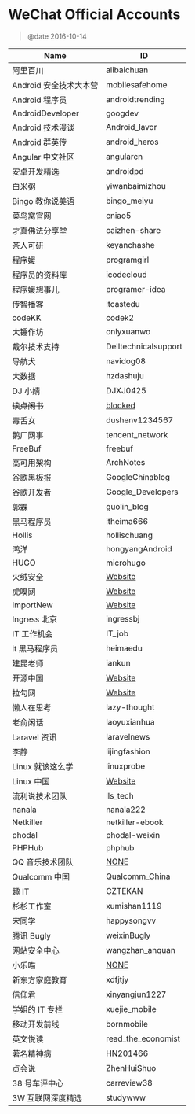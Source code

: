 # WeChat Official Accounts

> @date 2016-10-14

| Name             | ID                   |
| ---------------- | -------------------- |
| 阿里百川             | alibaichuan          |
| Android 安全技术大本营  | mobilesafehome       |
| Android 程序员      | androidtrending      |
| AndroidDeveloper | googdev              |
| Android 技术漫谈     | Android_lavor        |
| Android 群英传      | android_heros        |
| Angular 中文社区     | angularcn            |
| 安卓开发精选           | androidpd            |
| 白米粥              | yiwanbaimizhou       |
| Bingo 教你说美语      | bingo_meiyu          |
| 菜鸟窝官网            | cniao5               |
| 才真佛法分享堂          | caizhen-share        |
| 茶人可研             | keyanchashe          |
| 程序媛              | programgirl          |
| 程序员的资料库          | icodecloud           |
| 程序媛想事儿           | programer-idea       |
| 传智播客             | itcastedu            |
| codeKK           | codek2               |
| 大锤作坊             | onlyxuanwo           |
| 戴尔技术支持           | Delltechnicalsupport |
| 导航犬              | navidog08            |
| 大数据              | hzdashuju            |
| DJ 小婧            | DJXJ0425             |
| ~~读点闲书~~         | [blocked]()          |
| 毒舌女              | dushenv1234567       |
| 鹅厂网事             | tencent_network      |
| FreeBuf          | freebuf              |
| 高可用架构            | ArchNotes            |
| 谷歌黑板报            | GoogleChinablog      |
| 谷歌开发者            | Google_Developers    |
| 郭霖               | guolin_blog          |
| 黑马程序员            | itheima666           |
| Hollis           | hollischuang         |
| 鸿洋               | hongyangAndroid      |
| HUGO             | microhugo            |
| 火绒安全             | [Website]()          |
| 虎嗅网              | [Website]()          |
| ImportNew        | [Website]()          |
| Ingress 北京       | ingressbj            |
| IT 工作机会          | IT_job               |
| it 黑马程序员         | heimaedu             |
| 建昆老师             | iankun               |
| 开源中国             | [Website]()          |
| 拉勾网              | [Website]()          |
| 懒人在思考            | lazy-thought         |
| 老俞闲话             | laoyuxianhua         |
| Laravel 资讯       | laravelnews          |
| 李静               | lijingfashion        |
| Linux 就该这么学      | linuxprobe           |
| Linux 中国         | [Website]()          |
| 流利说技术团队          | lls_tech             |
| nanala           | nanala222            |
| Netkiller        | netkiller-ebook      |
| phodal           | phodal-weixin        |
| PHPHub           | phphub               |
| QQ 音乐技术团队        | [NONE]()             |
| Qualcomm 中国      | Qualcomm_China       |
| 趣 IT             | CZTEKAN              |
| 杉杉工作室            | xumishan1119         |
| 宋同学              | happysongvv          |
| 腾讯 Bugly         | weixinBugly          |
| 网站安全中心           | wangzhan_anquan      |
| 小乐喵              | [NONE]()             |
| 新东方家庭教育          | xdfjtjy              |
| 信仰君              | xinyangjun1227       |
| 学姐的 IT 专栏        | xuejie_mobile        |
| 移动开发前线           | bornmobile           |
| 英文悦读             | read_the_economist   |
| 著名精神病            | HN201466             |
| 贞会说              | ZhenHuiShuo          |
| 38 号车评中心         | carreview38          |
| 3W 互联网深度精选       | studywww             |

